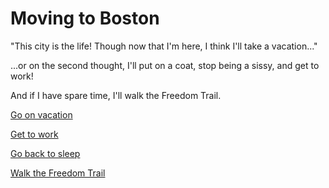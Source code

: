 # Moving to Boston

"This city is the life! Though now that I'm here, I think I'll take a vacation..."

...or on the second thought, I'll put on a coat, stop being a sissy, and get to work!

And if I have spare time, I'll walk the Freedom Trail.

[Go on vacation](../licked-cat/vacation.md)

[Get to work](../gtd/gtd.md)

[Go back to sleep](../go-back-to-sleep/go-back-to-sleep.md)

[Walk the Freedom Trail](http://www.thefreedomtrail.org/)